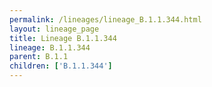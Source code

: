 ```yaml
---
permalink: /lineages/lineage_B.1.1.344.html
layout: lineage_page
title: Lineage B.1.1.344
lineage: B.1.1.344
parent: B.1.1
children: ['B.1.1.344']
---
```

